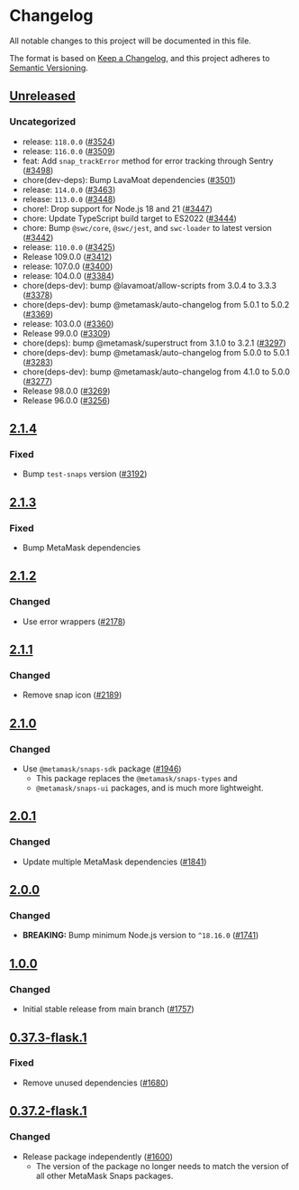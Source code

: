 # Changelog

All notable changes to this project will be documented in this file.

The format is based on [Keep a Changelog](https://keepachangelog.com/en/1.0.0/),
and this project adheres to [Semantic Versioning](https://semver.org/spec/v2.0.0.html).

## [Unreleased]

### Uncategorized

- release: `118.0.0` ([#3524](https://github.com/MetaMask/snaps/pull/3524))
- release: `116.0.0` ([#3509](https://github.com/MetaMask/snaps/pull/3509))
- feat: Add `snap_trackError` method for error tracking through Sentry ([#3498](https://github.com/MetaMask/snaps/pull/3498))
- chore(dev-deps): Bump LavaMoat dependencies ([#3501](https://github.com/MetaMask/snaps/pull/3501))
- release: `114.0.0` ([#3463](https://github.com/MetaMask/snaps/pull/3463))
- release: `113.0.0` ([#3448](https://github.com/MetaMask/snaps/pull/3448))
- chore!: Drop support for Node.js 18 and 21 ([#3447](https://github.com/MetaMask/snaps/pull/3447))
- chore: Update TypeScript build target to ES2022 ([#3444](https://github.com/MetaMask/snaps/pull/3444))
- chore: Bump `@swc/core`, `@swc/jest`, and `swc-loader` to latest version ([#3442](https://github.com/MetaMask/snaps/pull/3442))
- release: `110.0.0` ([#3425](https://github.com/MetaMask/snaps/pull/3425))
- Release 109.0.0 ([#3412](https://github.com/MetaMask/snaps/pull/3412))
- release: 107.0.0 ([#3400](https://github.com/MetaMask/snaps/pull/3400))
- release: 104.0.0 ([#3384](https://github.com/MetaMask/snaps/pull/3384))
- chore(deps-dev): bump @lavamoat/allow-scripts from 3.0.4 to 3.3.3 ([#3378](https://github.com/MetaMask/snaps/pull/3378))
- chore(deps-dev): bump @metamask/auto-changelog from 5.0.1 to 5.0.2 ([#3369](https://github.com/MetaMask/snaps/pull/3369))
- release: 103.0.0 ([#3360](https://github.com/MetaMask/snaps/pull/3360))
- Release 99.0.0 ([#3309](https://github.com/MetaMask/snaps/pull/3309))
- chore(deps): bump @metamask/superstruct from 3.1.0 to 3.2.1 ([#3297](https://github.com/MetaMask/snaps/pull/3297))
- chore(deps-dev): bump @metamask/auto-changelog from 5.0.0 to 5.0.1 ([#3283](https://github.com/MetaMask/snaps/pull/3283))
- chore(deps-dev): bump @metamask/auto-changelog from 4.1.0 to 5.0.0 ([#3277](https://github.com/MetaMask/snaps/pull/3277))
- Release 98.0.0 ([#3269](https://github.com/MetaMask/snaps/pull/3269))
- Release 96.0.0 ([#3256](https://github.com/MetaMask/snaps/pull/3256))

## [2.1.4]

### Fixed

- Bump `test-snaps` version ([#3192](https://github.com/MetaMask/snaps/pull/3192))

## [2.1.3]

### Fixed

- Bump MetaMask dependencies

## [2.1.2]

### Changed

- Use error wrappers ([#2178](https://github.com/MetaMask/snaps/pull/2178))

## [2.1.1]

### Changed

- Remove snap icon ([#2189](https://github.com/MetaMask/snaps/pull/2189))

## [2.1.0]

### Changed

- Use `@metamask/snaps-sdk` package ([#1946](https://github.com/MetaMask/snaps/pull/1946))
  - This package replaces the `@metamask/snaps-types` and
  - `@metamask/snaps-ui` packages, and is much more lightweight.

## [2.0.1]

### Changed

- Update multiple MetaMask dependencies ([#1841](https://github.com/MetaMask/snaps/pull/1841))

## [2.0.0]

### Changed

- **BREAKING:** Bump minimum Node.js version to `^18.16.0` ([#1741](https://github.com/MetaMask/snaps/pull/1741))

## [1.0.0]

### Changed

- Initial stable release from main branch ([#1757](https://github.com/MetaMask/snaps/pull/1757))

## [0.37.3-flask.1]

### Fixed

- Remove unused dependencies ([#1680](https://github.com/MetaMask/snaps/pull/1680))

## [0.37.2-flask.1]

### Changed

- Release package independently ([#1600](https://github.com/MetaMask/snaps/pull/1600))
  - The version of the package no longer needs to match the version of all other
    MetaMask Snaps packages.

[Unreleased]: https://github.com/MetaMask/snaps/compare/@metamask/webpack-plugin-example-snap@2.1.4...HEAD
[2.1.4]: https://github.com/MetaMask/snaps/compare/@metamask/webpack-plugin-example-snap@2.1.3...@metamask/webpack-plugin-example-snap@2.1.4
[2.1.3]: https://github.com/MetaMask/snaps/compare/@metamask/webpack-plugin-example-snap@2.1.2...@metamask/webpack-plugin-example-snap@2.1.3
[2.1.2]: https://github.com/MetaMask/snaps/compare/@metamask/webpack-plugin-example-snap@2.1.1...@metamask/webpack-plugin-example-snap@2.1.2
[2.1.1]: https://github.com/MetaMask/snaps/compare/@metamask/webpack-plugin-example-snap@2.1.0...@metamask/webpack-plugin-example-snap@2.1.1
[2.1.0]: https://github.com/MetaMask/snaps/compare/@metamask/webpack-plugin-example-snap@2.0.1...@metamask/webpack-plugin-example-snap@2.1.0
[2.0.1]: https://github.com/MetaMask/snaps/compare/@metamask/webpack-plugin-example-snap@2.0.0...@metamask/webpack-plugin-example-snap@2.0.1
[2.0.0]: https://github.com/MetaMask/snaps/compare/@metamask/webpack-plugin-example-snap@1.0.0...@metamask/webpack-plugin-example-snap@2.0.0
[1.0.0]: https://github.com/MetaMask/snaps/compare/@metamask/webpack-plugin-example-snap@0.37.3-flask.1...@metamask/webpack-plugin-example-snap@1.0.0
[0.37.3-flask.1]: https://github.com/MetaMask/snaps/compare/@metamask/webpack-plugin-example-snap@0.37.2-flask.1...@metamask/webpack-plugin-example-snap@0.37.3-flask.1
[0.37.2-flask.1]: https://github.com/MetaMask/snaps/releases/tag/@metamask/webpack-plugin-example-snap@0.37.2-flask.1
